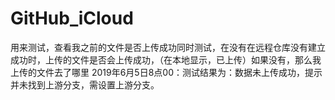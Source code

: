 # GitHub_iCloud
用来测试，查看我之前的文件是否上传成功同时测试，在没有在远程仓库没有建立成功时，上传的文件是否会上传成功，（在本地显示，已上传）如果没有，那么我上传的文件去了哪里
2019年6月5日8点00：测试结果为：数据未上传成功，提示并未找到上游分支，需设置上游分支。
